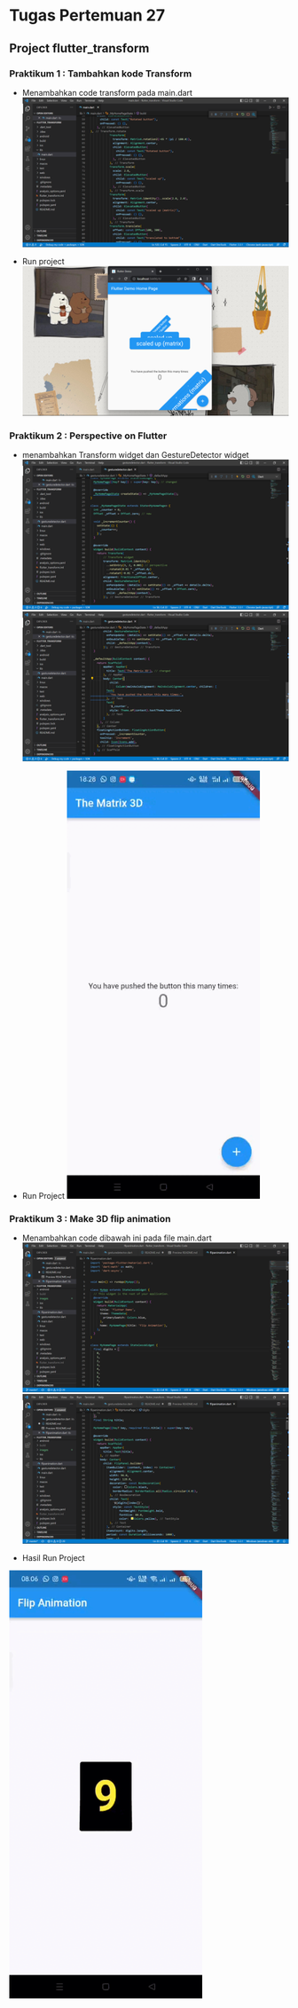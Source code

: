 # **Tugas Pertemuan 27**
## **Project flutter_transform**

### Praktikum 1 : Tambahkan kode Transform
* Menambahkan code transform pada main.dart
![Screenshot flutter_transform](images/01.png)

* Run project
![Screenshot flutter_transform](images/02.png)
### Praktikum 2 : Perspective on Flutter
* menambahkan Transform widget dan GestureDetector widget
![Screenshot flutter_transform](images/03.png)
![Screenshot flutter_transform](images/04.png)

* Run Project
![Screenshot flutter_transform](images/05.gif)
### Praktikum 3 : Make 3D flip animation
* Menambahkan code dibawah ini pada file main.dart
![Screenshot flutter_transform](images/06.png)
![Screenshot flutter_transform](images/07.png)

* Hasil Run Project

![Screenshot flutter_transform](images/08.gif)
